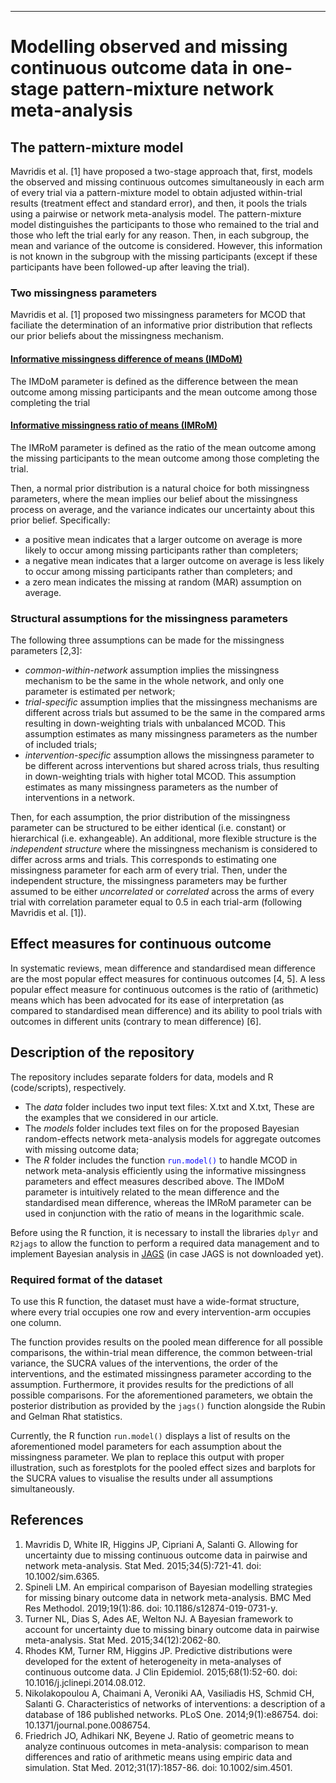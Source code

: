 ***

#  Modelling observed and missing continuous outcome data in one-stage pattern-mixture network meta-analysis

## The pattern-mixture model

Mavridis et al. [1] have proposed a two-stage approach that, first, models the observed and missing continuous outcomes simultaneously in each arm of every trial via a pattern-mixture model to obtain adjusted within-trial results (treatment effect and standard error), and then, it pools the trials using a pairwise or network meta-analysis model. The pattern-mixture model distinguishes the participants to those who remained to the trial and those who left the trial early for any reason. Then, in each subgroup, the mean and variance of the outcome is considered. However, this information is not known in the subgroup with the missing participants (except if these participants have been followed-up after leaving the trial).

### Two missingness parameters

Mavridis et al. [1] proposed two missingness parameters for MCOD that faciliate the determination of an informative prior distribution that reflects our prior beliefs about the missingness mechanism. 

#### <ins>Informative missingness difference of means (IMDoM)</ins>

The IMDoM parameter is defined as the difference between the mean outcome among missing participants and the mean outcome among those completing the trial

#### <ins>Informative missingness ratio of means (IMRoM)</ins>

The IMRoM parameter is defined as the ratio of the mean outcome among the missing participants to the mean outcome among those completing the trial.

Then, a normal prior distribution is a natural choice for both missingness parameters, where the mean implies our belief about the missingness process on average, and the variance indicates our uncertainty about this prior belief. Specifically:

+ a positive mean indicates that a larger outcome on average is more likely to occur among missing participants rather than completers;
+ a negative mean indicates that a larger outcome on average is less likely to occur among missing participants rather than completers; and
+ a zero mean indicates the missing at random (MAR) assumption on average.


### Structural assumptions for the missingness parameters

The following three assumptions can be made for the missingness parameters [2,3]:

+ *common-within-network* assumption implies the missingness mechanism to be the same in the whole network, and only one parameter is estimated per network;
+ *trial-specific* assumption implies that the missingness mechanisms are different across trials but assumed to be the same in the compared arms resulting in down-weighting trials with unbalanced MCOD. This assumption estimates as many missingness parameters as the number of included trials;
+ *intervention-specific* assumption allows the missingness parameter to be different across interventions but shared across trials, thus resulting in down-weighting trials with higher total MCOD. This assumption estimates as many missingness parameters as the number of interventions in a network.

Then, for each assumption, the prior distribution of the missingness parameter can be structured to be either identical (i.e. constant) or hierarchical (i.e. exhangeable). An additional, more flexible structure is the *independent structure* where the missingness mechanism is considered to differ across arms and trials. This corresponds to estimating one missingness parameter for each arm of every trial. Then, under the independent structure, the missingness parameters may be further assumed to be either *uncorrelated* or *correlated* across the arms of every trial with correlation parameter equal to 0.5 in each trial-arm (following Mavridis et al. [1]).   

## Effect measures for continuous outcome 

In systematic reviews, mean difference and standardised mean difference are the most popular effect measures for continuous outcomes [4, 5]. A less popular effect measure for continuous outcomes is the ratio of (arithmetic) means which has been advocated for its ease of interpretation (as compared to  standardised mean difference) and its ability to pool trials with outcomes in different units (contrary to mean difference) [6]. 


## Description of the repository

The repository includes separate folders for data, models and R (code/scripts), respectively.
* The _data_ folder includes two input text files: X.txt and X.txt, These are the examples that we considered in our article.
* The _models_ folder includes text files on for the proposed Bayesian random-effects network meta-analysis models for aggregate outcomes with missing outcome data;
* The _R_ folder includes the function <span style="color: blue;">`run.model()`</span> to handle MCOD in network meta-analysis efficiently using the informative missingness parameters and effect measures described above. The IMDoM parameter is intuitively related to the mean difference and the standardised mean difference, whereas the IMRoM parameter can be used in conjunction with the ratio of means in the logarithmic scale. 

Before using the R function, it is necessary to install the libraries `dplyr` and `R2jags` to allow the function to perform a required data management and to implement Bayesian analysis in [JAGS](https://sourceforge.net/projects/mcmc-jags/) (in case JAGS is not downloaded yet). 


### Required format of the dataset 

To use this R function, the dataset must have a wide-format structure, where every trial occupies one row and every intervention-arm occupies one column. 

The function provides results on the pooled mean difference for all possible comparisons, the within-trial mean difference, the common between-trial variance, the SUCRA values of the interventions, the order of the interventions, and the estimated missingness parameter according to the assumption. Furthermore, it provides results for the predictions of all possible comparisons. For the aforementioned parameters, we obtain the posterior distribution as provided by the `jags()` function alongside the Rubin and Gelman Rhat statistics. 

Currently, the R function `run.model()` displays a list of results on the aforementioned model parameters for each assumption about the missingness parameter. 
We plan to replace this output with proper illustration, such as forestplots for the pooled effect sizes and barplots for the SUCRA values to visualise the results under all assumptions simultaneously.


## References
1. Mavridis D, White IR, Higgins JP, Cipriani A, Salanti G. Allowing for uncertainty due to missing continuous outcome data in pairwise and network meta-analysis. Stat Med. 2015;34(5):721-41. doi: 10.1002/sim.6365.
2. Spineli LM. An empirical comparison of Bayesian modelling strategies for missing binary outcome data in network meta-analysis. BMC Med Res Methodol. 2019;19(1):86. doi: 10.1186/s12874-019-0731-y.
3. Turner NL, Dias S, Ades AE, Welton NJ. A Bayesian framework to account for uncertainty due to missing binary outcome data in pairwise meta-analysis. Stat Med. 2015;34(12):2062-80.
4. Rhodes KM, Turner RM, Higgins JP. Predictive distributions were developed for the extent of heterogeneity in meta-analyses of continuous outcome data. J Clin Epidemiol. 2015;68(1):52-60. doi: 10.1016/j.jclinepi.2014.08.012.
5. Nikolakopoulou A, Chaimani A, Veroniki AA, Vasiliadis HS, Schmid CH, Salanti G. Characteristics of networks of interventions: a description of a database of 186 published networks. PLoS One. 2014;9(1):e86754. doi: 10.1371/journal.pone.0086754.
6. Friedrich JO, Adhikari NK, Beyene J. Ratio of geometric means to analyze continuous outcomes in meta-analysis: comparison to mean differences and ratio of arithmetic means using empiric data and simulation. Stat Med. 2012;31(17):1857-86. doi: 10.1002/sim.4501.
